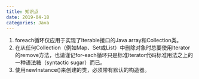 ```yaml
---
title: 知识点
date: 2019-04-18
categories: Java
---
```


1. foreach循环仅应用于实现了Iterable接口的Java array和Collection类。
2. 在从任何Collection（例如Map、Set或List）中删除对象时总要使用Iterator的remove方法，也请谨记for-each循环只是标准Iterator代码标准用法之上的一种语法糖（syntactic sugar）而已。
3. 使用newInstance()来创建的类，必须带有默认的构造器。
